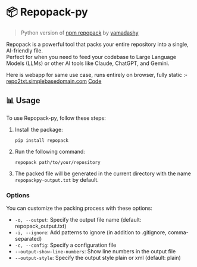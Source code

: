 # 📦 Repopack-py

> Python version of [npm repopack](https://github.com/yamadashy/repopack) by [yamadashy](https://github.com/yamadashy)

Repopack is a powerful tool that packs your entire repository into a single, AI-friendly file.  
Perfect for when you need to feed your codebase to Large Language Models (LLMs) or other AI tools like Claude, ChatGPT, and Gemini.


Here is webapp for same use case, runs entirely on browser, fully static :- [repo2txt.simplebasedomain.com](https://repo2txt.simplebasedomain.com/)  [Code](https://github.com/abinthomasonline/repo2txt)


## 📊 Usage

To use Repopack-py, follow these steps:

1. Install the package:
   ```
   pip install repopack
   ```

2. Run the following command:
   ```
   repopack path/to/your/repository
   ```

4. The packed file will be generated in the current directory with the name `repopackpy-output.txt` by default.

### Options

You can customize the packing process with these options:

- `-o, --output`: Specify the output file name (default: repopack_output.txt)
- `-i, --ignore`: Add patterns to ignore (in addition to .gitignore, comma-separated)
- `-c, --config`: Specify a configuration file
- `--output-show-line-numbers`: Show line numbers in the output file
- `--output-style`: Specify the output style plain or xml (default: plain)

